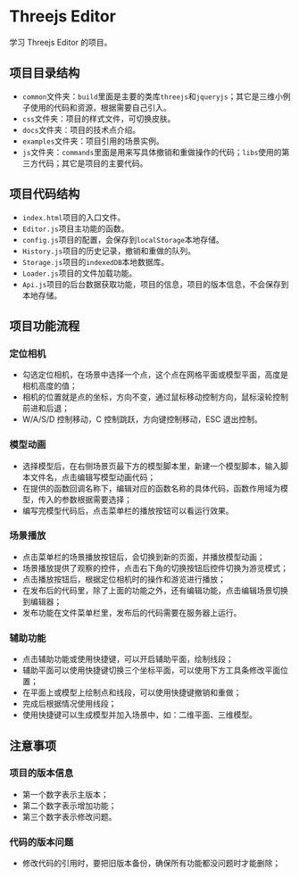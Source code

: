 # Threejs Editor
学习 Threejs Editor 的项目。

## 项目目录结构
* `common`文件夹：`build`里面是主要的类库`threejs`和`jqueryjs`；其它是三维小例子使用的代码和资源，根据需要自己引入。
* `css`文件夹：项目的样式文件，可切换皮肤。
* `docs`文件夹：项目的技术点介绍。
* `examples`文件夹：项目引用的场景实例。
* `js`文件夹：`commands`里面是用来写具体撤销和重做操作的代码；`libs`使用的第三方代码；其它是项目的主要代码。

## 项目代码结构
* `index.html`项目的入口文件。
* `Editor.js`项目主功能的函数。
* `config.js`项目的配置，会保存到`localStorage`本地存储。
* `History.js`项目的历史记录，撤销和重做的队列。
* `Storage.js`项目的`indexedDB`本地数据库。
* `Loader.js`项目的文件加载功能。
* `Api.js`项目的后台数据获取功能，项目的信息，项目的版本信息，不会保存到本地存储。

## 项目功能流程
### 定位相机
* 勾选定位相机，在场景中选择一个点，这个点在网格平面或模型平面，高度是相机高度的值；
* 相机的位置就是点的坐标，方向不变，通过鼠标移动控制方向，鼠标滚轮控制前进和后退；
* W/A/S/D 控制移动，C 控制跳跃，方向键控制移动，ESC 退出控制。
### 模型动画
* 选择模型后，在右侧场景页最下方的模型脚本里，新建一个模型脚本，输入脚本文件名，点击编辑写模型动画代码；
* 在提供的函数回调名称下，编辑对应的函数名称的具体代码，函数作用域为模型，传入的参数根据需要选择；
* 编写完模型代码后，点击菜单栏的播放按钮可以看运行效果。
### 场景播放
* 点击菜单栏的场景播放按钮后，会切换到新的页面，并播放模型动画；
* 场景播放提供了观察的控件，点击右下角的切换按钮后控件切换为游览模式；
* 点击播放按钮后，根据定位相机时的操作和游览进行播放；
* 在发布后的代码里，除了上面的功能之外，还有编辑功能，点击编辑场景切换到编辑器；
* 发布功能在文件菜单栏里，发布后的代码需要在服务器上运行。

### 辅助功能
* 点击辅助功能或使用快捷键，可以开启辅助平面，绘制线段；
* 辅助平面可以使用快捷键切换三个坐标平面，可以使用下方工具条修改平面位置；
* 在平面上或模型上绘制点和线段，可以使用快捷键撤销和重做；
* 完成后根据情况使用线段；
* 使用快捷键可以生成模型并加入场景中，如：二维平面、三维模型。

## 注意事项
### 项目的版本信息
* 第一个数字表示主版本；
* 第二个数字表示增加功能；
* 第三个数字表示修改问题。
### 代码的版本问题
* 修改代码的引用时，要把旧版本备份，确保所有功能都没问题时才能删除；